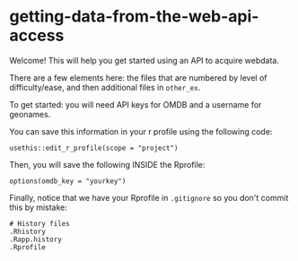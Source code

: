 # getting-data-from-the-web-api-access

Welcome! This will help you get started using an API to acquire webdata. 

There are a few elements here: the files that are numbered by level of difficulty/ease, and then additional files in `other_ex`. 

To get started: you will need API keys for OMDB and a username for geonames. 

You can save this information in your r profile using the following code:
```
usethis::edit_r_profile(scope = "project")
```

Then, you will save the following INSIDE the Rprofile:
```
options(omdb_key = "yourkey")
```

Finally, notice that we have your Rprofile in `.gitignore` so you don't commit this by mistake:

```
# History files
.Rhistory
.Rapp.history
.Rprofile
```

